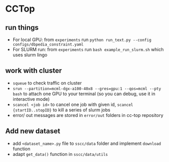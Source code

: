 # CCTop

## run things

* For local GPU: from `experiments` run `python run_text.py --config configs/dbpedia_constraint.yaml`
* For SLURM run: from `experiments` run `bash example_run_slurm.sh` which uses slurm lingo

## work with cluster

* `squeue` to check traffic on cluster
* `srun --partition=mcml-dgx-a100-40x8 --gres=gpu:1 --qos=mcml --pty bash` to attach one GPU to your terminal (so you can debug, use it in interactive mode)
* `scancel <job id>` to cancel one job with given id, `scancel {startID..stopID}` to kill a series of slurm jobs
* error/ out messages are stored in `error/out` folders in cc-top repository


## Add new dataset

* add   `<dataset_name>.py` file to `sscc/data` folder and implement `download` function
* adapt `get_data()` function in `sscc/data/utils`
